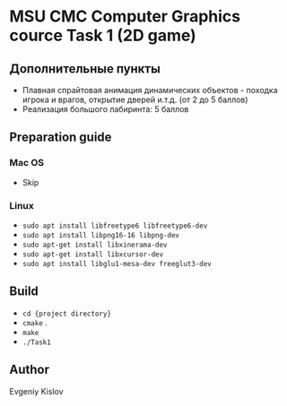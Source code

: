 # MSU CMC Computer Graphics cource Task 1 (2D game)

## Дополнительные пункты

- Плавная спрайтовая анимация динамических объектов - походка игрока и врагов, открытие дверей и.т.д. (от 2 до 5 баллов)  
- Реализация большого лабиринта: 5 баллов

## Preparation guide

### Mac OS

- Skip

### Linux 

- `sudo apt install libfreetype6 libfreetype6-dev`
- `sudo apt install libpng16-16 libpng-dev`
- `sudo apt-get install libxinerama-dev`
- `sudo apt-get install libxcursor-dev`
- `sudo apt install libglu1-mesa-dev freeglut3-dev`

## Build

- `cd {project directory}`
- `cmake` .
- `make`
- `./Task1`

## Author

Evgeniy Kislov